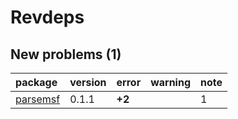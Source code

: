 # Revdeps

## New problems (1)

|package                          |version |error  |warning |note |
|:--------------------------------|:-------|:------|:-------|:----|
|[parsemsf](problems.md#parsemsf) |0.1.1   |__+2__ |        |1    |

